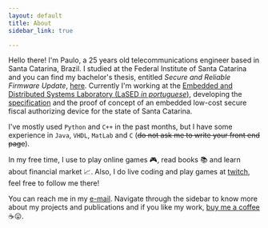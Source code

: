 ```yaml
---
layout: default
title: About
sidebar_link: true

---
```




Hello there! I'm Paulo, a 25 years old telecommunications engineer based in Santa Catarina, Brazil. I studied at the Federal Institute of Santa Catarina and you can find my bachelor's thesis, entitled *Secure and Reliable Firmware Update*, [here](https://wiki.sj.ifsc.edu.br/index.php/Atualiza%C3%A7%C3%A3o_de_Firmware_em_Sistemas_Embarcados_de_Forma_Segura_e_Confi%C3%A1vel). Currently I'm working at the [Embedded and Distributed Systems Laboratory (LaSED *in portuguese*)](http://www.lased.ifsc.edu.br/), developing the [specification](https://www.sef.sc.gov.br/arquivos_portal/servicos/136/DAF_Especificacao_de_Requisitos_1.0.0.pdf) and the proof of concept of an embedded low-cost secure fiscal authorizing device for the state of Santa Catarina. 

I've mostly used `Python` and `C++` in the past months, but I have some experience in  `Java`, `VHDL`, `MatLab` and `C` (~~do not ask me to write your front end page~~).

In my free time, I use to play online games 🎮, read books 📚 and learn about financial market 📈. Also, I do live coding and play games at [twitch](https://www.twitch.tv/paulaogiga), feel free to follow me there!

You can reach me in my [e-mail](mailto:sellpaulof@gmail.com). Navigate through the sidebar to know more about my projects and publications and if you like my work, [buy me a coffee](https://www.buymeacoffee.com/paulosell) ☕😛.



